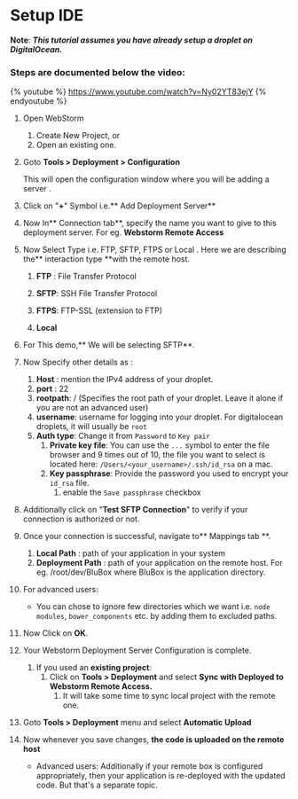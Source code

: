 # Setup IDE

**Note**: _**This tutorial assumes you have already setup a droplet on DigitalOcean.**_

### Steps are documented below the video:

{% youtube %} https://www.youtube.com/watch?v=Ny02YT83ejY {% endyoutube %}

1. Open WebStorm
   1. Create New Project, or
   1. Open an existing one.
1. Goto **Tools &gt; Deployment &gt; Configuration**

   This will open the configuration window where you will be adding a server .

1. Click on "**+**" Symbol i.e.** Add Deployment Server**

1. Now In** Connection tab**, specify the name you want to give to this deployment server. For eg. **Webstorm Remote Access**

1. Now Select Type i.e. FTP, SFTP, FTPS or Local . Here we are describing the** interaction type **with the remote host.

   1. **FTP** : File Transfer Protocol

   2. **SFTP**: SSH File Transfer Protocol

   3. **FTPS**: FTP-SSL \(extension to FTP\)

   4. **Local**

1. For This demo,** We will be selecting SFTP**.

1. Now Specify other details as :

   1. **Host** : mention the IPv4 address of your droplet.
   1. **port** : 22
   1. **rootpath**: / \(Specifies the root path of your droplet. Leave it alone if you are not an advanced user\)
   1. **username**: username for logging into your droplet. For digitalocean droplets, it will usually be `root`
   1. **Auth type**: Change it from `Password` to `Key pair`
      1. **Private key file**: You can use the `...` symbol to enter the file browser and 9 times out of 10, the file you want to select is located here: `/Users/<your_username>/.ssh/id_rsa` on a mac.
      1. **Key passphrase**: Provide the password you used to encrypt your `id_rsa` file.
         1. enable the `Save passphrase` checkbox
1. Additionally click on "**Test SFTP Connection**" to verify if your connection is authorized or not.
1. Once your connection is successful, navigate to** Mappings tab **.
   1. **Local Path** : path of your application in your system
   11. **Deployment Path** : path of your application on the remote host. For eg. /root/dev/BluBox where BluBox is the application directory.
1. For advanced users:
   * You can chose to ignore few directories which we want i.e. `node modules`, `bower_components` etc. by adding them to excluded paths.
1. Now Click on **OK**.
1. Your Webstorm Deployment Server Configuration is complete.
   1. If you used an **existing project**:
      1. Click on **Tools &gt; Deployment**  and select **Sync with Deployed to Webstorm Remote Access.**
         1. It will take some time to sync local project with the remote one.
1. Goto **Tools &gt; Deployment** menu and select **Automatic Upload**
1. Now whenever you save changes, **the code is uploaded on the remote host**
   * Advanced users: Additionally if your remote box is configured appropriately, then your application is re-deployed with the updated code. But that's a separate topic.
